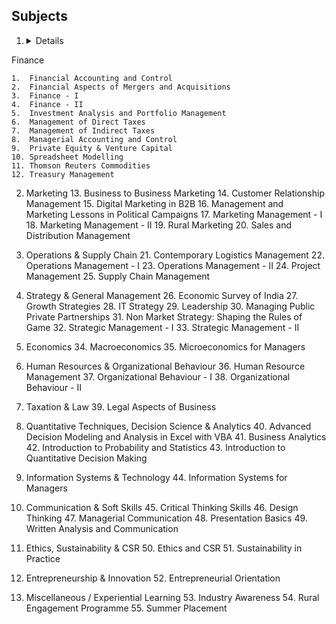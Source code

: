## Subjects

1. <details> 
<summary>
Finance
</summary>

	1.	Financial Accounting and Control
	2.	Financial Aspects of Mergers and Acquisitions
	3.	Finance - I
	4.	Finance - II
	5.	Investment Analysis and Portfolio Management
	6.	Management of Direct Taxes
	7.	Management of Indirect Taxes
	8.	Managerial Accounting and Control
	9.	Private Equity & Venture Capital
	10.	Spreadsheet Modelling
	11.	Thomson Reuters Commodities
	12.	Treasury Management

</details>

2. Marketing
	13.	Business to Business Marketing
	14.	Customer Relationship Management
	15.	Digital Marketing in B2B
	16.	Management and Marketing Lessons in Political Campaigns
	17.	Marketing Management - I
	18.	Marketing Management - II
	19.	Rural Marketing
	20.	Sales and Distribution Management

3. Operations & Supply Chain
	21.	Contemporary Logistics Management
	22.	Operations Management - I
	23.	Operations Management - II
	24.	Project Management
	25.	Supply Chain Management


4. Strategy & General Management
	26.	Economic Survey of India
	27.	Growth Strategies
	28.	IT Strategy
	29.	Leadership
	30.	Managing Public Private Partnerships
	31.	Non Market Strategy: Shaping the Rules of Game
	32.	Strategic Management - I
	33.	Strategic Management - II


5. Economics
	34.	Macroeconomics
	35.	Microeconomics for Managers


6. Human Resources & Organizational Behaviour
	36.	Human Resource Management
	37.	Organizational Behaviour - I
	38.	Organizational Behaviour - II


7. Taxation & Law
	39.	Legal Aspects of Business


8. Quantitative Techniques, Decision Science & Analytics
	40.	Advanced Decision Modeling and Analysis in Excel with VBA
	41.	Business Analytics
	42.	Introduction to Probability and Statistics
	43.	Introduction to Quantitative Decision Making


9. Information Systems & Technology
	44.	Information Systems for Managers


10. Communication & Soft Skills
	45.	Critical Thinking Skills
	46.	Design Thinking
	47.	Managerial Communication
	48.	Presentation Basics
	49.	Written Analysis and Communication


11. Ethics, Sustainability & CSR
	50.	Ethics and CSR
	51.	Sustainability in Practice


12. Entrepreneurship & Innovation
	52.	Entrepreneurial Orientation


13. Miscellaneous / Experiential Learning
	53.	Industry Awareness
	54.	Rural Engagement Programme
	55.	Summer Placement